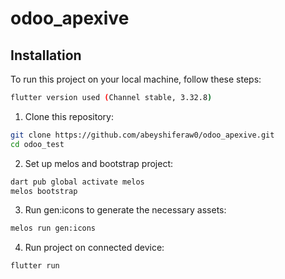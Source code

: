 # odoo_apexive

## Installation

To run this project on your local machine, follow these steps:

```bash
flutter version used (Channel stable, 3.32.8)
```

1. Clone this repository:
```bash
git clone https://github.com/abeyshiferaw0/odoo_apexive.git
cd odoo_test
```
2. Set up melos and bootstrap project:
```bash
dart pub global activate melos
melos bootstrap
```
3. Run gen:icons to generate the necessary assets:
```bash
melos run gen:icons
```
4. Run project on connected device:
```bash
flutter run
```
